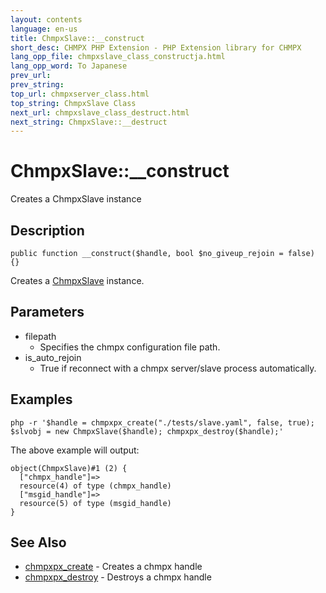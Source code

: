 ```yaml
---
layout: contents
language: en-us
title: ChmpxSlave::__construct
short_desc: CHMPX PHP Extension - PHP Extension library for CHMPX
lang_opp_file: chmpxslave_class_constructja.html
lang_opp_word: To Japanese
prev_url: 
prev_string: 
top_url: chmpxserver_class.html
top_string: ChmpxSlave Class
next_url: chmpxslave_class_destruct.html
next_string: ChmpxSlave::__destruct
---
```


# ChmpxSlave::__construct
Creates a ChmpxSlave instance

## Description

```
public function __construct($handle, bool $no_giveup_rejoin = false) {}
```

Creates a [ChmpxSlave](chmpxslave_class.html) instance. 

## Parameters

* filepath
  * Specifies the chmpx configuration file path.
* is_auto_rejoin
  * True if reconnect with a chmpx server/slave process automatically.

## Examples

```
php -r '$handle = chmpxpx_create("./tests/slave.yaml", false, true); $slvobj = new ChmpxSlave($handle); chmpxpx_destroy($handle);'
```

The above example will output:

```
object(ChmpxSlave)#1 (2) {
  ["chmpx_handle"]=>
  resource(4) of type (chmpx_handle)
  ["msgid_handle"]=>
  resource(5) of type (msgid_handle)
}
```


## See Also
- [chmpxpx_create](chmpxpx_create.html) - Creates a chmpx handle
- [chmpxpx_destroy](chmpxpx_create.html) - Destroys a chmpx handle


